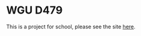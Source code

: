 # WGU D479
This is a project for school, please see the site [here](https://github.com/JoshForletta/d479).

